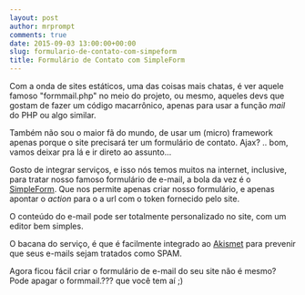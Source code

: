 ```yaml
---
layout: post
author: mrprompt
comments: true
date: 2015-09-03 13:00:00+00:00
slug: formulario-de-contato-com-simpeform
title: Formulário de Contato com SimpleForm
---
```

Com a onda de sites estáticos, uma das coisas mais chatas, é ver aquele famoso "formmail.php" no meio do projeto, ou mesmo, aqueles devs 
que gostam de fazer um código macarrônico, apenas para usar a função *mail* do PHP ou algo similar.

Também não sou o maior fã do mundo, de usar um (micro) framework apenas porque o site precisará ter um formulário de contato. Ajax? .. bom, 
vamos deixar pra lá e ir direto ao assunto...

Gosto de integrar serviços, e isso nós temos muitos na internet, inclusive, para tratar nosso famoso formulário de e-mail, a bola da vez é o 
[SimpleForm](https://getsimpleform.com/). Que nos permite apenas criar nosso formulário, e apenas apontar o *action* para o a url com o token
fornecido pelo site.

O conteúdo do e-mail pode ser totalmente personalizado no site, com um editor bem simples. 

O bacana do serviço, é que é facilmente integrado ao [Akismet](http://www.akismet.com) para prevenir que seus e-mails sejam tratados como SPAM.

Agora ficou fácil criar o formulário de e-mail do seu site não é mesmo? Pode apagar o formmail.??? que você tem aí ;)
